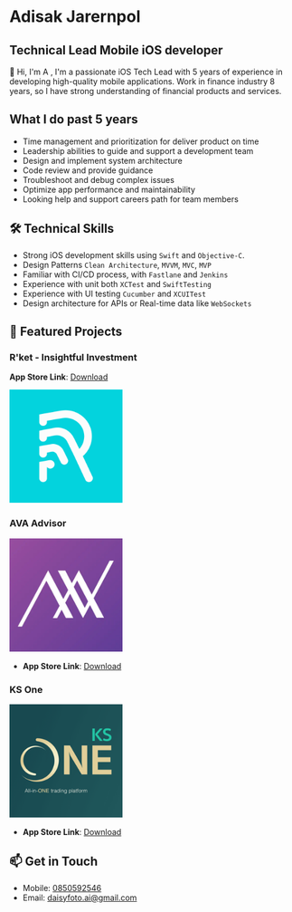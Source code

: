 # Adisak Jarernpol
## Technical Lead Mobile iOS developer

👋 Hi, I'm A , I'm a passionate iOS Tech Lead with 5 years of experience in developing high-quality mobile applications.
Work in finance industry 8 years, so I have strong understanding of financial products and services.

## What I do past 5 years
- Time management and prioritization for deliver product on time
- Leadership abilities to guide and support a development team
- Design and implement system architecture
- Code review and provide guidance
- Troubleshoot and debug complex issues
- Optimize app performance and maintainability
- Looking help and support careers path for team members
  
## 🛠 Technical Skills
- Strong iOS development skills using `Swift` and `Objective-C`.
- Design Patterns `Clean Architecture`, `MVVM`, `MVC`, `MVP`
- Familiar with CI/CD process, with `Fastlane` and `Jenkins`
- Experience with unit both `XCTest` and `SwiftTesting`
- Experience with UI testing `Cucumber` and `XCUITest`
- Design architecture for APIs or Real-time data like `WebSockets`

## 📱 Featured Projects

### R'ket - Insightful Investment
**App Store Link**: [Download](https://apps.apple.com/th/app/rket-insightful-investment/id6445971302)

<img src="sources/rket.png" width="200">

### AVA Advisor
<img src="sources/ava.png" width="200">

- **App Store Link**: [Download](https://apps.apple.com/th/app/ava-advisor/id1204640737)

### KS One
<img src="sources/ksone.png" width="200">

- **App Store Link**: [Download](https://apps.apple.com/th/app/ks-one/id1605525381?l=th)

## 📫 Get in Touch
- Mobile: [0850592546](tel:+66850592546)
- Email: daisyfoto.ai@gmail.com